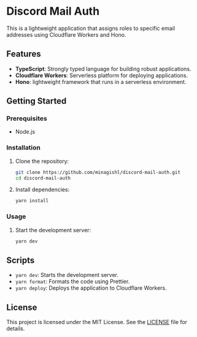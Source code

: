 # Discord Mail Auth

This is a lightweight application that assigns roles to specific email addresses using Cloudflare Workers and Hono.

## Features

- **TypeScript**: Strongly typed language for building robust applications.
- **Cloudflare Workers**: Serverless platform for deploying applications.
- **Hono**: lightweight framework that runs in a serverless environment.

## Getting Started

### Prerequisites

- Node.js

### Installation

1. Clone the repository:

   ```sh
   git clone https://github.com/minagishl/discord-mail-auth.git
   cd discord-mail-auth
   ```

2. Install dependencies:
   ```sh
   yarn install
   ```

### Usage

1. Start the development server:

   ```sh
   yarn dev
   ```

## Scripts

- `yarn dev`: Starts the development server.
- `yarn format`: Formats the code using Prettier.
- `yarn deploy`: Deploys the application to Cloudflare Workers.

## License

This project is licensed under the MIT License. See the [LICENSE](./LICENSE) file for details.